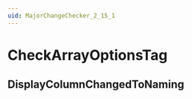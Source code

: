 ```yaml
---
uid: MajorChangeChecker_2_15_1
---
```


# CheckArrayOptionsTag

## DisplayColumnChangedToNaming

<!-- Description, Properties, ... sections are auto-generated. -->
<!-- REPLACE ME AUTO-GENERATION -->

<!-- Uncomment to add extra details -->
<!--### Details-->

<!-- Uncomment to add example code -->
<!--### Example code-->
